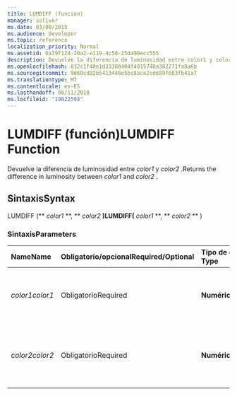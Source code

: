 ```yaml
---
title: LUMDIFF (función)
manager: soliver
ms.date: 03/09/2015
ms.audience: Developer
ms.topic: reference
localization_priority: Normal
ms.assetid: 6a79f124-20a2-e119-4c58-25da99ecc555
description: Devuelve la diferencia de luminosidad entre color1 y color2.
ms.openlocfilehash: 032c1f40e1d33388404f4015740a382271fa8a6b
ms.sourcegitcommit: 9d60cd82b5413446e5bc8ace2cd689f683fb41a7
ms.translationtype: MT
ms.contentlocale: es-ES
ms.lasthandoff: 06/11/2018
ms.locfileid: "19822594"
---
```

# <a name="lumdiff-function"></a><span data-ttu-id="dd68e-103">LUMDIFF (función)</span><span class="sxs-lookup"><span data-stu-id="dd68e-103">LUMDIFF Function</span></span>

<span data-ttu-id="dd68e-104">Devuelve la diferencia de luminosidad entre *color1* y *color2* .</span><span class="sxs-lookup"><span data-stu-id="dd68e-104">Returns the difference in luminosity between  *color1*  and  *color2*  .</span></span> 
  
## <a name="syntax"></a><span data-ttu-id="dd68e-105">Sintaxis</span><span class="sxs-lookup"><span data-stu-id="dd68e-105">Syntax</span></span>

<span data-ttu-id="dd68e-106">LUMDIFF (** *color1* **, ** *color2* **)</span><span class="sxs-lookup"><span data-stu-id="dd68e-106">LUMDIFF(** *color1* **, ** *color2* ** )</span></span> 
  
### <a name="parameters"></a><span data-ttu-id="dd68e-107">Sintaxis</span><span class="sxs-lookup"><span data-stu-id="dd68e-107">Parameters</span></span>

|<span data-ttu-id="dd68e-108">**Name**</span><span class="sxs-lookup"><span data-stu-id="dd68e-108">**Name**</span></span>|<span data-ttu-id="dd68e-109">**Obligatorio/opcional**</span><span class="sxs-lookup"><span data-stu-id="dd68e-109">**Required/Optional**</span></span>|<span data-ttu-id="dd68e-110">**Tipo de datos**</span><span class="sxs-lookup"><span data-stu-id="dd68e-110">**Data Type**</span></span>|<span data-ttu-id="dd68e-111">**Descripción**</span><span class="sxs-lookup"><span data-stu-id="dd68e-111">**Description**</span></span>|
|:-----|:-----|:-----|:-----|
| <span data-ttu-id="dd68e-112">_color1_</span><span class="sxs-lookup"><span data-stu-id="dd68e-112">_color1_</span></span> <br/> |<span data-ttu-id="dd68e-113">Obligatorio</span><span class="sxs-lookup"><span data-stu-id="dd68e-113">Required</span></span>  <br/> |<span data-ttu-id="dd68e-114">**Numérico**</span><span class="sxs-lookup"><span data-stu-id="dd68e-114">**Numeric**</span></span> <br/> |<span data-ttu-id="dd68e-115">Índice de color de Microsoft Visio o valor RGB del primer color.</span><span class="sxs-lookup"><span data-stu-id="dd68e-115">The Microsoft Visio color index or RGB value of the first color.</span></span>  <br/> |
| <span data-ttu-id="dd68e-116">_color2_</span><span class="sxs-lookup"><span data-stu-id="dd68e-116">_color2_</span></span> <br/> |<span data-ttu-id="dd68e-117">Obligatorio</span><span class="sxs-lookup"><span data-stu-id="dd68e-117">Required</span></span>  <br/> |<span data-ttu-id="dd68e-118">**Numérico**</span><span class="sxs-lookup"><span data-stu-id="dd68e-118">**Numeric**</span></span> <br/> |<span data-ttu-id="dd68e-119">Índice de color de Microsoft Visio o valor RGB del segundo color.</span><span class="sxs-lookup"><span data-stu-id="dd68e-119">The Microsoft Visio color index or RGB value of the second color.</span></span>  <br/> |
   

